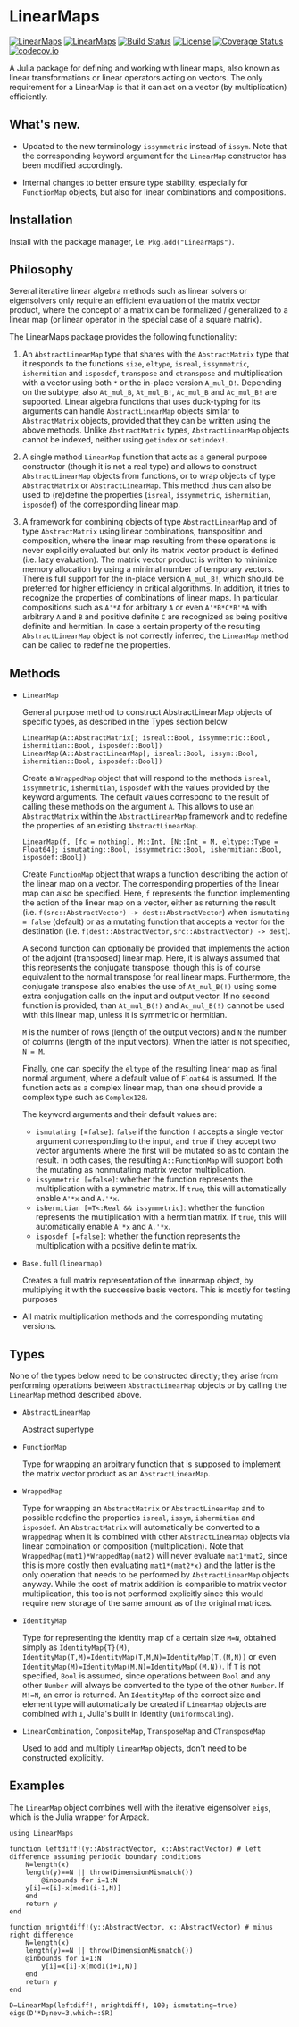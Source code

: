 # LinearMaps

[![LinearMaps](http://pkg.julialang.org/badges/LinearMaps_0.5.svg)](http://pkg.julialang.org/?pkg=LinearMaps)
[![LinearMaps](http://pkg.julialang.org/badges/LinearMaps_0.6.svg)](http://pkg.julialang.org/?pkg=LinearMaps)
[![Build Status](https://travis-ci.org/Jutho/LinearMaps.jl.svg?branch=master)](https://travis-ci.org/Jutho/LinearMaps.jl)
[![License](http://img.shields.io/badge/license-MIT-brightgreen.svg?style=flat)](LICENSE.md)
[![Coverage Status](https://coveralls.io/repos/github/Jutho/LinearMaps.jl/badge.svg?branch=master)](https://coveralls.io/github/Jutho/LinearMaps.jl?branch=master)
[![codecov.io](http://codecov.io/github/Jutho/LinearMaps.jl/coverage.svg?branch=master)](http://codecov.io/github/Jutho/LinearMaps.jl?branch=master)

A Julia package for defining and working with linear maps, also known as linear transformations or linear operators acting on vectors. The only requirement for a LinearMap is that it can act on a vector (by multiplication) efficiently.

## What's new.
*   Updated to the new terminology `issymmetric` instead of `issym`. Note that the corresponding keyword argument for the `LinearMap` constructor has been modified accordingly.

*   Internal changes to better ensure type stability, especially for `FunctionMap` objects, but also for linear combinations and compositions.

## Installation

Install with the package manager, i.e. `Pkg.add("LinearMaps")`.

## Philosophy

Several iterative linear algebra methods such as linear solvers or eigensolvers only require an efficient evaluation of the matrix vector product, where the concept of a matrix can be formalized / generalized to a linear map (or linear operator in the special case of a square matrix).

The LinearMaps package provides the following functionality:

1.  An `AbstractLinearMap` type that shares with the `AbstractMatrix` type that it responds to the functions `size`, `eltype`, `isreal`, `issymmetric`, `ishermitian` and `isposdef`, `transpose` and `ctranspose` and multiplication with a vector using both `*` or the in-place version `A_mul_B!`. Depending on the subtype, also `At_mul_B`, `At_mul_B!`, `Ac_mul_B` and `Ac_mul_B!` are supported. Linear algebra functions that uses duck-typing for its arguments can handle `AbstractLinearMap` objects similar to `AbstractMatrix` objects, provided that they can be written using the above methods. Unlike `AbstractMatrix` types, `AbstractLinearMap` objects cannot be indexed, neither using `getindex` or `setindex!`.

2.  A single method `LinearMap` function that acts as a general purpose constructor (though it is not a real type) and allows to construct `AbstractLinearMap` objects from functions, or to wrap objects of type `AbstractMatrix` or `AbstractLinearMap`. This method thus can also be used to (re)define the properties (`isreal`, `issymmetric`, `ishermitian`, `isposdef`) of the corresponding linear map.

3.  A framework for combining objects of type `AbstractLinearMap` and of type `AbstractMatrix` using linear combinations, transposition and composition, where the  linear map resulting from these operations is never explicitly evaluated but only its matrix vector product is defined (i.e. lazy evaluation). The matrix vector product is written to minimize memory allocation by using a minimal number of temporary vectors. There is full support for the in-place version `A_mul_B!`, which should be preferred for higher efficiency in critical algorithms. In addition, it tries to recognize the properties of combinations of linear maps. In particular, compositions such as `A'*A` for arbitrary `A` or even `A'*B*C*B'*A` with arbitrary `A` and `B` and positive definite `C` are recognized as being positive definite and hermitian. In case a certain property of the resulting `AbstractLinearMap` object is not correctly inferred, the `LinearMap` method can be called to redefine the properties.

## Methods

*   `LinearMap`

    General purpose method to construct AbstractLinearMap objects of specific types, as described in the Types section below

    ```
    LinearMap(A::AbstractMatrix[; isreal::Bool, issymmetric::Bool, ishermitian::Bool, isposdef::Bool])
    LinearMap(A::AbstractLinearMap[; isreal::Bool, issym::Bool, ishermitian::Bool, isposdef::Bool])
    ```

    Create a `WrappedMap` object that will respond to the methods `isreal`, `issymmetric`, `ishermitian`, `isposdef` with the values provided by the keyword arguments. The default values correspond to the result of calling these methods on the argument `A`. This allows to use an `AbstractMatrix` within the `AbstractLinearMap` framework and to redefine the properties of an existing `AbstractLinearMap`.

    ```
    LinearMap(f, [fc = nothing], M::Int, [N::Int = M, eltype::Type = Float64]; ismutating::Bool, issymmetric::Bool, ishermitian::Bool, isposdef::Bool])
    ```

    Create `FunctionMap` object that wraps a function describing the action of the linear map on a vector. The corresponding properties of the linear map can also be specified. Here, `f` represents the function implementing the action of the linear map on a vector, either as returning the result (i.e. `f(src::AbstractVector) -> dest::AbstractVector`) when `ismutating = false` (default) or as a mutating function that accepts a vector for the destination (i.e. `f(dest::AbstractVector,src::AbstractVector) -> dest`).

    A second function can optionally be provided that implements the action of the adjoint (transposed) linear map. Here, it is always assumed that this represents the conjugate transpose, though this is of course equivalent to the normal transpose for real linear maps. Furthermore, the conjugate transpose also enables the use of `At_mul_B(!)` using some extra conjugation calls on the input and output vector. If no second function is provided, than `At_mul_B(!)` and `Ac_mul_B(!)` cannot be used with this linear map, unless it is symmetric or hermitian.

    `M` is the number of rows (length of the output vectors) and `N` the number of columns (length of the input vectors). When the latter is not specified, `N = M`.

    Finally, one can specify the `eltype` of the resulting linear map as final normal argument, where a default value of `Float64` is assumed. If the function acts as a  complex linear map, than one should provide a complex type such as `Complex128`.

    The keyword arguments and their default values are:

    *   `ismutating [=false]`: `false` if the function `f` accepts a single vector argument corresponding to the input, and `true` if they accept two vector arguments where the first will be mutated so as to contain the result. In both cases, the resulting `A::FunctionMap` will support both the mutating as nonmutating matrix vector multiplication.
    *   `issymmetric [=false]`: whether the function represents the multiplication with a symmetric matrix. If `true`, this will automatically enable `A'*x` and `A.'*x`.
    *   `ishermitian [=T<:Real && issymmetric]`: whether the function represents the multiplication with a hermitian matrix. If `true`, this will automatically enable `A'*x` and `A.'*x`.
    *   `isposdef [=false]`: whether the function represents the multiplication with a positive definite matrix.

*   `Base.full(linearmap)`

    Creates a full matrix representation of the linearmap object, by multiplying it with the successive basis vectors. This is mostly for testing purposes

*   All matrix multiplication methods and the corresponding mutating versions.

## Types

None of the types below need to be constructed directly; they arise from performing operations between `AbstractLinearMap` objects or by calling the `LinearMap` method described above.

*   `AbstractLinearMap`

    Abstract supertype

*   `FunctionMap`

    Type for wrapping an arbitrary function that is supposed to implement the matrix vector product as an `AbstractLinearMap`.

*   `WrappedMap`

    Type for wrapping an `AbstractMatrix` or `AbstractLinearMap` and to possible redefine the properties `isreal`, `issym`, `ishermitian` and `isposdef`. An `AbstractMatrix` will automatically be converted to a `WrappedMap` when it is combined with other `AbstractLinearMap` objects via linear combination or composition (multiplication). Note that `WrappedMap(mat1)*WrappedMap(mat2)` will never evaluate `mat1*mat2`, since this is more costly then evaluating `mat1*(mat2*x)` and the latter is the only operation that needs to be performed by `AbstractLinearMap` objects anyway. While the cost of matrix addition is comparible to matrix vector multiplication, this too is not performed explicitly since this would require new storage of the same amount as of the original matrices.

*   `IdentityMap`

    Type for representing the identity map of a certain size `M=N`, obtained simply as `IdentityMap{T}(M)`, `IdentityMap(T,M)=IdentityMap(T,M,N)=IdentityMap(T,(M,N))` or even `IdentityMap(M)=IdentityMap(M,N)=IdentityMap((M,N))`. If `T` is not specified, `Bool` is assumed, since operations between `Bool` and any other `Number` will always be converted to the type of the other `Number`. If `M!=N`, an error is returned. An `IdentityMap` of the correct size and element type will automatically be created if `LinearMap` objects are combined with `I`, Julia's built in identity (`UniformScaling`).

*   `LinearCombination`, `CompositeMap`, `TransposeMap` and `CTransposeMap`

    Used to add and multiply `LinearMap` objects, don't need to be constructed explicitly.

## Examples

The `LinearMap` object combines well with the iterative eigensolver `eigs`, which is the Julia wrapper for Arpack.

```
using LinearMaps

function leftdiff!(y::AbstractVector, x::AbstractVector) # left difference assuming periodic boundary conditions
    N=length(x)
    length(y)==N || throw(DimensionMismatch())
        @inbounds for i=1:N
    y[i]=x[i]-x[mod1(i-1,N)]
    end
    return y
end

function mrightdiff!(y::AbstractVector, x::AbstractVector) # minus right difference
    N=length(x)
    length(y)==N || throw(DimensionMismatch())
    @inbounds for i=1:N
        y[i]=x[i]-x[mod1(i+1,N)]
    end
    return y
end

D=LinearMap(leftdiff!, mrightdiff!, 100; ismutating=true)
eigs(D'*D;nev=3,which=:SR)
```
